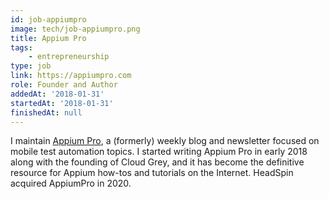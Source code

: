 ```yaml
---
id: job-appiumpro
image: tech/job-appiumpro.png
title: Appium Pro
tags:
    - entrepreneurship
type: job
link: https://appiumpro.com
role: Founder and Author
addedAt: '2018-01-31'
startedAt: '2018-01-31'
finishedAt: null
---
```


I maintain [Appium Pro](https://appiumpro.com), a (formerly) weekly blog and newsletter focused on
mobile test automation topics. I started writing Appium Pro in early 2018 along with the founding
of Cloud Grey, and it has become the definitive resource for Appium how-tos and tutorials on the
Internet. HeadSpin acquired AppiumPro in 2020.
